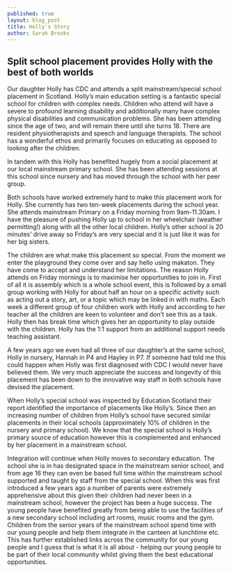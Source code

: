 ```yaml
---
published: true
layout: blog_post
title: Holly's Story
author: Sarah Brooks
---
```


## Split school placement provides Holly with the best of both worlds

Our daughter Holly has CDC and attends a split mainstream/special school placement in Scotland. Holly’s main education setting is a fantastic special school for children with complex needs. Children who attend will have a severe to profound learning disability and additionally many have complex physical disabilities and communication problems.  She has been attending since the age of two, and will remain there until she turns 18.  There are resident physiotherapists and speech and language therapists. The school has a wonderful ethos and primarily focuses on educating as opposed to looking after the children. 

In tandem with this Holly has benefited hugely from a social placement at our local mainstream primary school. She has been attending sessions at this school since nursery and has moved through the school with her peer group. 

Both schools have worked extremely hard to make this placement work for Holly. She currently has two ten-week placements during the school year. She attends mainstream Primary on a Friday morning from 9am-11.30am. I have the pleasure of pushing Holly up to school in her wheelchair (weather permitting!) along with all the other local children. Holly’s other school is 20 minutes’ drive away so Friday’s are very special and it is just like it was for her big sisters. 

The children are what make this placement so special. From the moment we enter the playground they come over and say hello using makaton. They have come to accept and understand her limitations. The reason Holly attends on Friday mornings is to maximise her opportunities to join in. First of all it is assembly which is a whole school event, this is followed by a small group working with Holly for about half an hour on a specific activity such as acting out a story, art, or a topic which may be linked in with maths. Each week a different group of four children work with Holly and according to her teacher all the children are keen to volunteer and don’t see this as a task. Holly then has break time which gives her an opportunity to play outside with the children. Holly has the 1:1 support from an additional support needs teaching assistant.

A few years ago we even had all three of our daughter’s at the same school, Holly in nursery, Hannah in P4 and Hayley in P7. If someone had told me this could happen when Holly was first diagnosed with CDC I would never have believed them. We very much appreciate the success and longevity of this placement has been down to the innovative way staff in both schools have devised the placement. 

When Holly’s special school was inspected by Education Scotland their report identified the importance of placements like Holly’s. Since then an increasing number of children from Holly’s school have secured similar placements in their local schools (approximately 10% of children in the nursery and primary school). We know that the special school is Holly’s primary source of education however this is complemented and enhanced by her placement in a mainstream school.

Integration will continue when Holly moves to secondary education. The school she is in has designated space in the mainstream senior school, and from age 16 they can even be based full time within the mainstream school supported and taught by staff from the special school. When this was first introduced a few years ago a number of parents were extremely apprehensive about this given their children had never been in a mainstream school, however the project has been a huge success. The young people have benefited greatly from being able to use the facilities of a new secondary school including art rooms, music rooms and the gym. Children from the senior years of the mainstream school spend time with our young people and help them integrate in the canteen at lunchtime etc.  This has further established links across the community for our young people and I guess that is what it is all about - helping our young people to be part of their local community whilst giving them the best educational opportunities.
